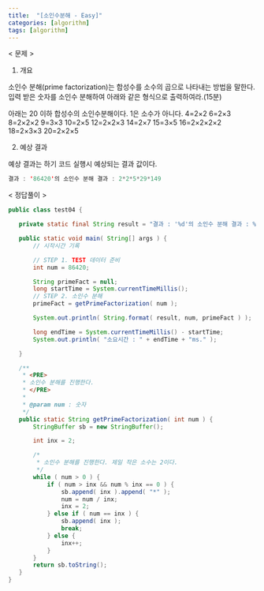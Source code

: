 ```yaml
---
title:  "[소인수분해 - Easy]"
categories: [algorithm]
tags: [algorithm]
---
```


< 문제 >
 1. 개요
 
 소인수 분해(prime factorization)는 합성수를 소수의 곱으로 나타내는 방법을 말한다.
 입력 받은 숫자를 소인수 분해하여 아래와 같은 형식으로 출력하여라.(15분)
  
 아래는 20 이하 합성수의 소인수분해이다. 1은 소수가 아니다.
 4=2×2 
 6=2×3
 8=2×2×2
 9=3×3
 10=2×5
 12=2×2×3
 14=2×7
 15=3×5
 16=2×2×2×2
 18=2×3×3
 20=2×2×5
 
 2. 예상 결과
 
 예상 결과는 하기 코드 실행시 예상되는 결과 값이다.
 
 ``` java
 결과 : '86420'의 소인수 분해 결과 : 2*2*5*29*149
 ``` 
 
 < 정답풀이 >
 
 ``` java
 public class test04 {

	private static final String result = "결과 : '%d'의 소인수 분해 결과 : %s";

	public static void main( String[] args ) {
		// 시작시간 기록

		// STEP 1. TEST 데이터 준비
		int num = 86420;

		String primeFact = null;
		long startTime = System.currentTimeMillis();
		// STEP 2. 소인수 분해
		primeFact = getPrimeFactorization( num );

		System.out.println( String.format( result, num, primeFact ) );

		long endTime = System.currentTimeMillis() - startTime;
		System.out.println( "소요시간 : " + endTime + "ms." );

	}

	/**
	 * <PRE>
	 * 소인수 분해를 진행한다.
	 * </PRE>
	 * 
	 * @param num : 숫자
	 */
	public static String getPrimeFactorization( int num ) {
		StringBuffer sb = new StringBuffer();

		int inx = 2;

		/*
		 * 소인수 분해를 진행한다. 제일 작은 소수는 2이다.
		 */
		while ( num > 0 ) {
			if ( num > inx && num % inx == 0 ) {
				sb.append( inx ).append( "*" );
				num = num / inx;
				inx = 2;
			} else if ( num == inx ) {
				sb.append( inx );
				break;
			} else {
				inx++;
			}
		}
		return sb.toString();
	}
}
```